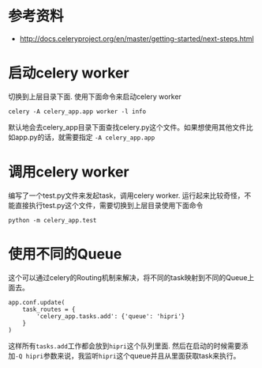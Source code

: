# 参考资料
- http://docs.celeryproject.org/en/master/getting-started/next-steps.html


# 启动celery worker

切换到上层目录下面. 使用下面命令来启动celery worker

`celery -A celery_app.app worker -l info`

默认地会去celery_app目录下面查找celery.py这个文件。如果想使用其他文件比如app.py的话，就需要指定 `-A celery_app.app`

# 调用celery worker

编写了一个test.py文件来发起task，调用celery worker. 运行起来比较奇怪，不能直接执行test.py这个文件，需要切换到上层目录使用下面命令

`python -m celery_app.test`

# 使用不同的Queue

这个可以通过celery的Routing机制来解决，将不同的task映射到不同的Queue上面去。

```
app.conf.update(
    task_routes = {
        'celery_app.tasks.add': {'queue': 'hipri'}
    }
)
```

这样所有`tasks.add`工作都会放到`hipri`这个队列里面. 然后在启动的时候需要添加`-Q hipri`参数来说，我监听`hipri`这个queue并且从里面获取task来执行。


